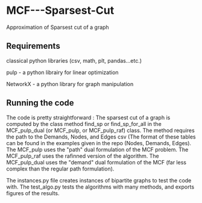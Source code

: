 # MCF---Sparsest-Cut
Approximation of Sparsest cut of a graph 

## Requirements 
classical python libraries (csv, math, plt, pandas...etc.)

pulp - a python librairy for linear optimization

NetworkX - a python library for graph manipulation

## Running the code

The code is pretty straightforward : The sparsest cut of a graph is computed by the class method find_sp or find_sp_for_all in the MCF_pulp_dual (or MCF_pulp, or MCF_pulp_raf) class. The method requires the path to the Demands, Nodes, and Edges csv (The format of these tables can be found in the examples given in the repo (Nodes, Demands, Edges). The MCF_pulp uses the "path" dual formulation of the MCF problem. The MCF_pulp_raf uses the rafinned version of the algorithm. The MCF_pulp_dual uses the "demand" dual formulation of the MCF (far less complex than the regular path formulation).

The instances.py file creates instances of bipartite graphs to test the code with. The test_algo.py tests the algorithms with many methods, and exports figures of the results.  
